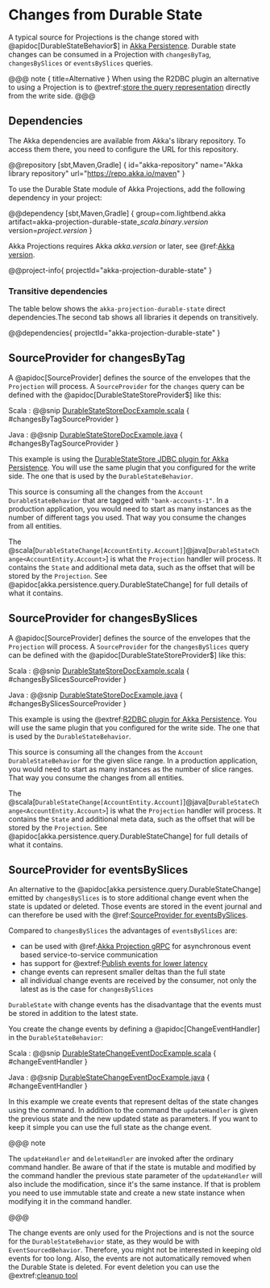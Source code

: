 # Changes from Durable State

A typical source for Projections is the change stored with @apidoc[DurableStateBehavior$] in [Akka Persistence](https://doc.akka.io/docs/akka/current/typed/durable-state/persistence.html). Durable state changes can be consumed in a Projection with
`changesByTag`, `changesBySlices` or `eventsBySlices` queries.

@@@ note { title=Alternative }
When using the R2DBC plugin an alternative to using a Projection is to @extref:[store the query representation](akka-persistence-r2dbc:durable-state-store.html#storing-query-representation) directly from the write side.
@@@

## Dependencies

The Akka dependencies are available from Akka's library repository. To access them there, you need to configure the URL for this repository.

@@repository [sbt,Maven,Gradle] {
id="akka-repository"
name="Akka library repository"
url="https://repo.akka.io/maven"
}

To use the Durable State module of Akka Projections, add the following dependency in your project:

@@dependency [sbt,Maven,Gradle] {
  group=com.lightbend.akka
  artifact=akka-projection-durable-state_$scala.binary.version$
  version=$project.version$
}

Akka Projections requires Akka $akka.version$ or later, see @ref:[Akka version](overview.md#akka-version).

@@project-info{ projectId="akka-projection-durable-state" }

### Transitive dependencies

The table below shows the `akka-projection-durable-state` direct dependencies.The second tab shows all libraries it depends on transitively.

@@dependencies{ projectId="akka-projection-durable-state" }

## SourceProvider for changesByTag

A @apidoc[SourceProvider] defines the source of the envelopes that the `Projection` will process. A `SourceProvider`
for the `changes` query can be defined with the @apidoc[DurableStateStoreProvider$] like this:

Scala
:  @@snip [DurableStateStoreDocExample.scala](/examples/src/test/scala/docs/state/DurableStateStoreDocExample.scala) { #changesByTagSourceProvider }

Java
:  @@snip [DurableStateStoreDocExample.java](/examples/src/test/java/jdocs/state/DurableStateStoreDocExample.java) { #changesByTagSourceProvider }

This example is using the [DurableStateStore JDBC plugin for Akka Persistence](https://doc.akka.io/docs/akka-persistence-jdbc/current/durable-state-store.html).
You will use the same plugin that you configured for the write side. The one that is used by the `DurableStateBehavior`.

This source is consuming all the changes from the `Account` `DurableStateBehavior` that are tagged with `"bank-accounts-1"`. In a production application, you would need to start as many instances as the number of different tags you used. That way you consume the changes from all entities.

The @scala[`DurableStateChange[AccountEntity.Account]`]@java[`DurableStateChange<AccountEntity.Account>`] is what the `Projection`
handler will process. It contains the `State` and additional meta data, such as the offset that will be stored
by the `Projection`. See @apidoc[akka.persistence.query.DurableStateChange] for full details of what it contains. 

## SourceProvider for changesBySlices

A @apidoc[SourceProvider] defines the source of the envelopes that the `Projection` will process. A `SourceProvider`
for the `changesBySlices` query can be defined with the @apidoc[DurableStateStoreProvider$] like this:

Scala
:  @@snip [DurableStateStoreDocExample.scala](/examples/src/test/scala/docs/state/DurableStateStoreDocExample.scala) { #changesBySlicesSourceProvider }

Java
:  @@snip [DurableStateStoreDocExample.java](/examples/src/test/java/jdocs/state/DurableStateStoreBySlicesDocExample.java) { #changesBySlicesSourceProvider }

This example is using the @extref:[R2DBC plugin for Akka Persistence](akka-persistence-r2dbc:query.html).
You will use the same plugin that you configured for the write side. The one that is used by the `DurableStateBehavior`.

This source is consuming all the changes from the `Account` `DurableStateBehavior` for the given slice range. In a production application, you would need to start as many instances as the number of slice ranges. That way you consume the changes from all entities.

The @scala[`DurableStateChange[AccountEntity.Account]`]@java[`DurableStateChange<AccountEntity.Account>`] is what the `Projection`
handler will process. It contains the `State` and additional meta data, such as the offset that will be stored
by the `Projection`. See @apidoc[akka.persistence.query.DurableStateChange] for full details of what it contains. 

## SourceProvider for eventsBySlices

An alternative to the @apidoc[akka.persistence.query.DurableStateChange] emitted by `changesBySlices` is to store
additional change event when the state is updated or deleted. Those events are stored in the event journal and
can therefore be used with the @ref:[SourceProvider for eventsBySlices](eventsourced.md#sourceprovider-for-eventsbyslices).

Compared to `changesBySlices` the advantages of `eventsBySlices` are:

* can be used with @ref:[Akka Projection gRPC](grpc.md) for asynchronous event based service-to-service communication
* has support for @extref:[Publish events for lower latency](akka-persistence-r2dbc:query.html#publish-events-for-lower-latency-of-eventsbyslices)
* change events can represent smaller deltas than the full state
* all individual change events are received by the consumer, not only the latest as is the case for `changesBySlices`

`DurableState` with change events has the disadvantage that the events must be stored in addition to the latest state. 

You create the change events by defining a @apidoc[ChangeEventHandler] in the `DurableStateBehavior`:

Scala
:  @@snip [DurableStateChangeEventDocExample.scala](/examples/src/test/scala/docs/state/DurableStateChangeEventDocExample.scala) { #changeEventHandler }

Java
:  @@snip [DurableStateChangeEventDocExample.java](/examples/src/test/java/jdocs/state/DurableStateChangeEventDocExample.java) { #changeEventHandler }

In this example we create events that represent deltas of the state changes using the command. In addition to the 
command the `updateHandler` is given the previous state and the new updated state as parameters. If you want to
keep it simple you can use the full state as the change event.

@@@ note

The `updateHandler` and `deleteHandler` are invoked after the ordinary command handler. Be aware of that
if the state is mutable and modified by the command handler the previous state parameter of the `updateHandler`
will also include the modification, since it's the same instance. If that is problem you need to use
immutable state and create a new state instance when modifying it in the command handler.

@@@

The change events are only used for the Projections and is not the source for the `DurableStateBehavior`
state, as they would be with `EventSourcedBehavior`. Therefore, you might not be interested in keeping old events
for too long. Also, the events are not automatically removed when the Durable State is deleted. For event deletion
you can use the @extref:[cleanup tool](akka-persistence-r2dbc:cleanup.html)
